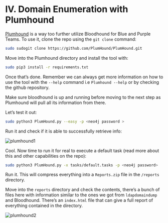 # IV. Domain Enumeration with Plumhound

[Plumhound](https://github.com/PlumHound/PlumHound) is a way too further utilize Bloodhound for Blue and Purple Teams. To use it, clone the repo using the `git clone` command:

```bash
sudo sudogit clone https://github.com/PlumHound/PlumHound.git
```

Move into the Plumhound directory and install the tool with:

```bash
sudo pip3 install -r requirements.txt
```

Once that’s done. Remember we can always get more information on how to use the tool with the `--help` command i.e `Plumhound --help` or by checking the github repository.

Make sure bloodhound is up and running before moving to the next step as Plumhound will pull all its information from there.

Let’s test it out:

```bash
sudo python3 PlumHound.py --easy -p <neo4j password >
```

Run it and check if it is able to successfully retrieve info:

![plumhound1](https://github.com/w1zzl3-06/TCM-Practical-Ethical-Hacking-Notes/assets/141921425/e3916c3d-3ed6-49ce-b6e1-775a870e989b)

Cool. Now time to run it for real to execute a default task (read more about this and other capabilities on the repo):

```bash
sudo python3 PlumHound.py -x tasks/default.tasks -p <neo4j password>
```

Run it. This will compress everything into a `Reports.zip` file in the `/reports` directory.

Move into the `reports` directory and check the contents, there’s a bunch of files here with information similar to the ones we got from `ldapdomaindump` and Bloodhound. There’s an `index.html` file that can give a full report of everything contained in the directory. 

![plumhound2](https://github.com/w1zzl3-06/TCM-Practical-Ethical-Hacking-Notes/assets/141921425/e0af0cbb-ef1c-4390-bae0-3d378cf61051)

